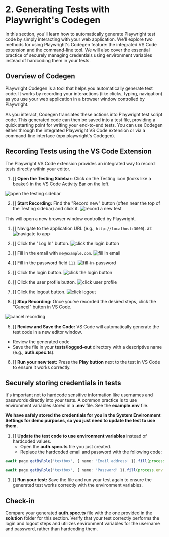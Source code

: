 # 2. Generating Tests with Playwright's Codegen

In this section, you'll learn how to automatically generate Playwright test code by simply interacting with your web application. We'll explore two methods for using Playwright's Codegen feature: the integrated VS Code extension and the command-line tool. We will also cover the essential practice of securely managing credentials using environment variables instead of hardcoding them in your tests.

## Overview of Codegen

Playwright Codegen is a tool that helps you automatically generate test code. It works by recording your interactions (like clicks, typing, navigation) as you use your web application in a browser window controlled by Playwright.

As you interact, Codegen translates these actions into Playwright test script code. This generated code can then be saved into a test file, providing a quick starting point for writing your end-to-end tests. You can use Codegen either through the integrated Playwright VS Code extension or via a command-line interface (npx playwright's Codegen).

## Recording Tests using the VS Code Extension

The Playwright VS Code extension provides an integrated way to record tests directly within your editor.

1. [] **Open the Testing Sidebar:** Click on the Testing icon (looks like a beaker) in the VS Code Activity Bar on the left.

![open the testing sidebar](../images/testing-sidebar.png)

2. [] **Start Recording:** Find the "Record new" button (often near the top of the Testing sidebar) and click it.
![record a new test](../images/record-new.png)

This will open a new browser window controlled by Playwright.

1. [] Navigate to the application URL (e.g., `http://localhost:3000`).  az
![navigate to app](../images/navigate-to-app.png)

2. [] Click the "Log In" button.
![click the login button](../images/login-user-profile.png)

3. [] Fill in the email with `me@example.com`.
![fill in email](../images/email.png)

4. [] Fill in the password field `111`.
![fill-in-password](../images/password.png)

5. [] Click the login button.
![click the login button](../images/click-login.png)

6. [] Click the user profile button.
![click user profile](../images/click-user-profile.png)

7. [] Click the logout button.
![click logout](../images/logout.png)

1.  [] **Stop Recording:** Once you've recorded the desired steps, click the "Cancel" button in VS Code.

![cancel recording](../images/cancel-recording.png)

5. [] **Review and Save the Code:** VS Code will automatically generate the test code in a new editor window.
  * Review the generated code.
  * Save the file in your **tests/logged-out** directory with a descriptive name (e.g., **auth.spec.ts**).
6. [] **Run your new test:** Press the **Play button** next to the test in VS Code to ensure it works correctly.

## Securely storing credentials in tests

It's important not to hardcode sensitive information like usernames and passwords directly into your tests. A common practice is to use environment variables stored in a **.env** file. See the **example.env** file. 

**We have safely stored the credentials for you in the System Environment Settings for demo purposes, so you just need to update the test to use them.**

1. [] **Update the test code to use environment variables** instead of hardcoded values. 
   * Open the **auth.spec.ts** file you just created.
   * Replace the hardcoded email and password with the following code:

```typescript
await page.getByRole('textbox', { name: 'Email address' }).fill(process.env.MOVIES_USERNAME!);

await page.getByRole('textbox', { name: 'Password' }).fill(process.env.MOVIES_PASSWORD!);
```

1. [] **Run your test:**
Save the file and run your test again to ensure the generated test works correctly with the environment variables.

## Check-in

Compare your generated **auth.spec.ts** file with the one provided in the **solution** folder for this section. Verify that your test correctly performs the login and logout steps and utilizes environment variables for the username and password, rather than hardcoding them.
